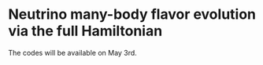 # Neutrino many-body flavor evolution via the full Hamiltonian

The codes will be available on May 3rd.

